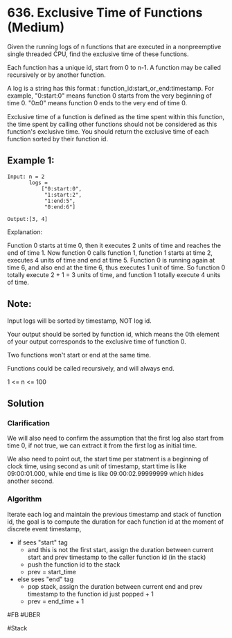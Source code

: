 # 636. Exclusive Time of Functions (Medium)

Given the running logs of n functions that are executed in a nonpreemptive single threaded CPU, find the exclusive time of these functions.

Each function has a unique id, start from 0 to n-1. A function may be called recursively or by another function.

A log is a string has this format : function_id:start_or_end:timestamp. For example, "0:start:0" means function 0 starts from the very beginning of time 0. "0:end:0" means function 0 ends to the very end of time 0.

Exclusive time of a function is defined as the time spent within this function, the time spent by calling other functions should not be considered as this function's exclusive time. You should return the exclusive time of each function sorted by their function id.

## Example 1:
```
Input: n = 2
       logs = 
           ["0:start:0",
            "1:start:2",
            "1:end:5",
            "0:end:6"]

Output:[3, 4]
 ```

Explanation:

Function 0 starts at time 0, then it executes 2 units of time and reaches the end of time 1. 
Now function 0 calls function 1, function 1 starts at time 2, executes 4 units of time and end at time 5.
Function 0 is running again at time 6, and also end at the time 6, thus executes 1 unit of time. 
So function 0 totally execute 2 + 1 = 3 units of time, and function 1 totally execute 4 units of time.

## Note:
Input logs will be sorted by timestamp, NOT log id.

Your output should be sorted by function id, which means the 0th element of your output corresponds to the exclusive time of function 0.

Two functions won't start or end at the same time.

Functions could be called recursively, and will always end.

1 <= n <= 100

## Solution
### Clarification
We will also need to confirm the assumption that the first log also start from time 0, if not true, we can extract it from the first log as initial time.

We also need to point out, the start time per statment is a beginning of clock time, using second as unit of timestamp, start time is like 09:00:01.000, while end time is like 09:00:02.99999999 which hides another second.

### Algorithm
Iterate each log and maintain the previous timestamp and stack of function id, the goal is to compute the duration for each function id at the moment of discrete event timestamp,
- if sees "start" tag
    - and this is not the first start, assign the duration between current start and prev timestamp to the caller function id (in the stack)
    - push the function id to the stack
    - prev = start_time
- else sees "end" tag
    - pop stack, assign the duration between current end and prev timestamp to the function id just popped + 1
    - prev = end_time + 1


#FB #UBER

#Stack
